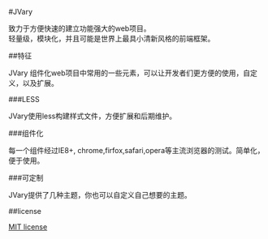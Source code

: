 #JVary

致力于方便快速的建立功能强大的web项目。<br />
轻量级，模块化，并且可能是世界上最具小清新风格的前端框架。

##特征

JVary 组件化web项目中常用的一些元素，可以让开发者们更方便的使用，自定义，以及扩展。

###LESS

JVary使用less构建样式文件，方便扩展和后期维护。

###组件化

每一个组件经过IE8+, chrome,firfox,safari,opera等主流浏览器的测试。简单化，便于使用。

###可定制

JVary提供了几种主题，你也可以自定义自己想要的主题。

##license

[MIT license](LICENSE.md)

